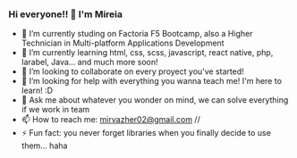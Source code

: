### Hi everyone!! 👋 I'm Mireia

<!--
**mireiavh/mireiavh** is a ✨ _special_ ✨ repository because its `README.md` (this file) appears on your GitHub profile.
-->

- 🔭 I’m currently studing on Factoria F5 Bootcamp, also a Higher Technician in Multi-platform Applications Development 
- 🌱 I’m currently learning html, css, scss, javascript, react native, php, larabel, Java... and much more soon!
- 👯 I’m looking to collaborate on every proyect you've started!
- 🤔 I’m looking for help with everything you wanna teach me! I'm here to learn! :D
- 💬 Ask me about whatever you wonder on mind, we can solve everything if we work in team
- 📫 How to reach me: mirvazher02@gmail.com //
- ⚡ Fun fact: you never forget libraries when you finally decide to use them... haha

